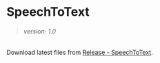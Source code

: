 # **SpeechToText**
> ###### *version: 1.0*

Download latest files from [Release - SpeechToText](https://github.com/krecik0000/SpeechToText/releases/tag/Usefull).